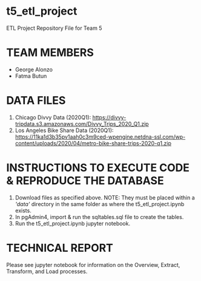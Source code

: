 # t5_etl_project
ETL Project Repository File for Team 5


TEAM MEMBERS
===============
- George Alonzo
- Fatma Butun


DATA FILES
===============
1) Chicago Divvy Data (2020Q1): https://divvy-tripdata.s3.amazonaws.com/Divvy_Trips_2020_Q1.zip
2) Los Angeles Bike Share Data (2020Q1): https://11ka1d3b35pv1aah0c3m9ced-wpengine.netdna-ssl.com/wp-content/uploads/2020/04/metro-bike-share-trips-2020-q1.zip


INSTRUCTIONS TO EXECUTE CODE & REPRODUCE THE DATABASE
=====================================================
1) Download files as specified above.  NOTE: They must be placed within a *'data'* directory
    in the same folder as where the t5_etl_project.ipynb exists.
2) In pgAdmin4, import & run the sqltables.sql file to create the tables.
3) Run the t5_etl_project.ipynb jupyter notebook.



TECHNICAL REPORT
================
Please see jupyter notebook for information on the Overview, Extract, Transform, and Load processes.
